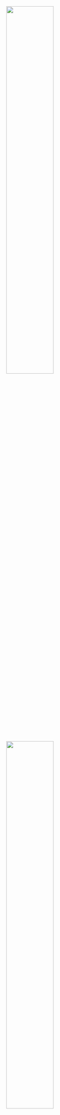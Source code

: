  <img src="https://github.com/RaedaHajAli/market/assets/108256100/67adc738-9aa4-4098-a236-86b347831e9c" width=50% height=50%>
  <img src="[https://github.com/RaedaHajAli/market/assets/108256100/67adc738-9aa4-4098-a236-86b347831e9c](https://github.com/RaedaHajAli/market/assets/108256100/e2d22b06-81b8-429a-b512-c5db4bb1c316)" width=50% height=50%>
 

